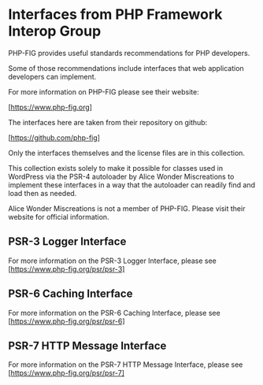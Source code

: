Interfaces from PHP Framework Interop Group
===========================================

PHP-FIG provides useful standards recommendations for PHP developers.

Some of those recommendations include interfaces that web application
developers can implement.

For more information on PHP-FIG please see their website:

[https://www.php-fig.org]

The interfaces here are taken from their repository on github:

[https://github.com/php-fig]

Only the interfaces themselves and the license files are in this collection.

This collection exists solely to make it possible for classes used in WordPress
via the PSR-4 autoloader by Alice Wonder Miscreations to implement these
interfaces in a way that the autoloader can readily find and load then as
needed.

Alice Wonder Miscreations is not a member of PHP-FIG. Please visit their
website for official information.


PSR-3 Logger Interface
----------------------

For more information on the PSR-3 Logger Interface, please see
[https://www.php-fig.org/psr/psr-3]


PSR-6 Caching Interface
-----------------------

For more information on the PSR-6 Caching Interface, please see
[https://www.php-fig.org/psr/psr-6]


PSR-7 HTTP Message Interface
----------------------------

For more information on the PSR-7 HTTP Message Interface, please see
[https://www.php-fig.org/psr/psr-7]
